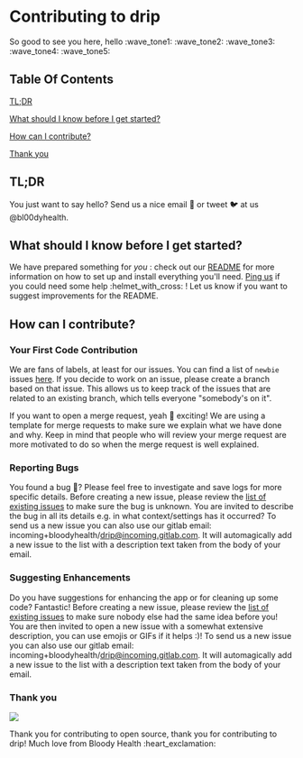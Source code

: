 # Contributing to drip
So good to see you here, hello :wave\_tone1: :wave\_tone2: :wave\_tone3: :wave\_tone4: :wave\_tone5:


## Table Of Contents

[TL;DR](#tl-dr)

[What should I know before I get started?](#what-should-i-know-before-i-get-started)

[How can I contribute?](#how-can-i-contribute)

[Thank you](#thank-you)

## TL;DR

You just want to say hello? Send us a nice email :postbox: or tweet :bird: at us @bl00dyhealth.

## What should I know before I get started?

We have prepared something for *you* : check out our [README](https://gitlab.com/bloodyhealth/drip/blob/master/README.md) for more information on how to set up and install everything you'll need.
[Ping us](mailto:bl00dyhealth@mailbox.org) if you could need some help :helmet\_with\_cross: !
Let us know if you want to suggest improvements for the README.

## How can I contribute?

### Your First Code Contribution

We are fans of labels, at least for our issues. You can find a list of `newbie` issues [here](https://gitlab.com/bloodyhealth/drip/issues?label_name%5B%5D=Newbie).
If you decide to work on an issue, please create a branch based on that issue.
This allows us to keep track of the issues that are related to an existing branch, which tells everyone "somebody's on it".

If you want to open a merge request, yeah :tada: exciting! We are using a template for merge requests to make sure we explain what we have done and why.
Keep in mind that people who will review your merge request are more motivated to do so when the merge request is well explained.

### Reporting Bugs

You found a bug :bug:? Please feel free to investigate and save logs for more specific details.
Before creating a new issue, please review the [list of existing issues](https://gitlab.com/bloodyhealth/drip/issues) to make sure the bug is unknown.
You are invited to describe the bug in all its details e.g. in what context/settings has it occurred?
To send us a new issue you can also use our gitlab email: incoming+bloodyhealth/drip@incoming.gitlab.com.
It will automagically add a new issue to the list with a description text taken from the body of your email.

### Suggesting Enhancements

Do you have suggestions for enhancing the app or for cleaning up some code? Fantastic!
Before creating a new issue, please review the [list of existing issues](https://gitlab.com/bloodyhealth/drip/issues) to make sure nobody else had the same idea before you!
You are then invited to open a new issue with a somewhat extensive description, you can use emojis or GIFs if it helps :)! 
To send us a new issue you can also use our gitlab email: incoming+bloodyhealth/drip@incoming.gitlab.com.
It will automagically add a new issue to the list with a description text taken from the body of your email.

### Thank you

![](https://media.giphy.com/media/kPA88elN9kYco/giphy.gif)
 
Thank you for contributing to open source, thank you for contributing to drip!
Much love from Bloody Health :heart\_exclamation: 